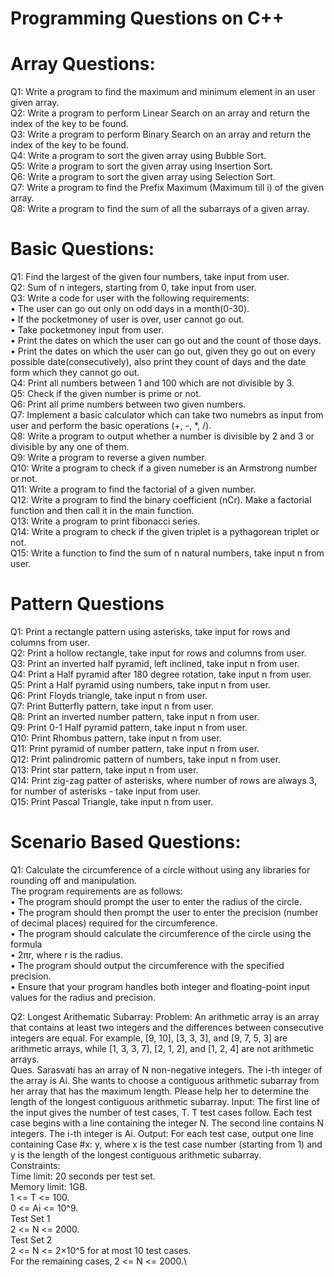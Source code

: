 # Programming Questions on C++

# Array Questions:
Q1: Write a program to find the maximum and minimum element in an user given array.\
Q2: Write a program to perform Linear Search on an array and return the index of the key to be found.\
Q3: Write a program to perform Binary Search on an array and return the index of the key to be found.\
Q4: Write a program to sort the given array using Bubble Sort.\
Q5: Write a program to sort the given array using Insertion Sort.\
Q6: Write a program to sort the given array using Selection Sort.\
Q7: Write a program to find the Prefix Maximum (Maximum till i) of the given array.\
Q8: Write a program to find the sum of all the subarrays of a given array.

# Basic Questions:
Q1: Find the largest of the given four numbers, take input from user.\
Q2: Sum of n integers, starting from 0, take input from user.\
Q3: Write a code for user with the following requirements:\
•	The user can go out only on odd days in a month(0-30).\
•	If the pocketmoney of user is over, user cannot go out.\
•	Take pocketmoney input from user.\
•	Print the dates on which the user can go out and the count of those days.\
•	Print the dates on which the user can go out, given they go out on every possible date(consecutively), also print they count of days and the date form which they cannot go out.\
Q4: Print all numbers between 1 and 100 which are not divisible by 3.\
Q5: Check if the given number is prime or not.\
Q6: Print all prime numbers between two given numbers.\
Q7: Implement a basic calculator which can take two numebrs as input from user and perform the basic operations (+, -, *, /).\
Q8: Write a program to output whether a number is divisible by 2 and 3 or divisible by any one of them.\
Q9: Write a program to reverse a given number.\
Q10: Write a program to check if a given numeber is an Armstrong number or not.\
Q11: Write a program to find the factorial of a given number.\
Q12: Write a program to find the binary coefficient (nCr). Make a factorial function and then call it in the main function.\
Q13: Write a program to print fibonacci series.\
Q14: Write a program to check if the given triplet is a pythagorean triplet or not.\
Q15: Write a function to find the sum of n natural numbers, take input n from user.

# Pattern Questions
Q1: Print a rectangle pattern using asterisks, take input for rows and columns from user.\
Q2: Print a hollow rectangle, take input for rows and columns from user.\
Q3: Print an inverted half pyramid, left inclined, take input n from user.\
Q4: Print a Half pyramid after 180 degree rotation, take input n from user.\
Q5: Print a Half pyramid using numbers, take input n from user.\
Q6: Print Floyds triangle, take input n from user.\
Q7: Print Butterfly pattern, take input n from user.\
Q8: Print an inverted number pattern, take input n from user.\
Q9: Print 0-1 Half pyramid pattern, take input n from user.\
Q10: Print Rhombus pattern, take input n from user.\
Q11: Print pyramid of number pattern, take input n from user.\
Q12: Print palindromic pattern of numbers, take input n from user.\
Q13: Print star pattern, take input n from user.\
Q14: Print zig-zag patter of asterisks, where number of rows are always 3, for number of asterisks - take input from user.\
Q15: Print Pascal Triangle, take input n from user.

# Scenario Based Questions:
Q1: Calculate the circumference of a circle without using any libraries for rounding off and manipulation.\
The program requirements are as follows:\
•	The program should prompt the user to enter the radius of the circle.\
•	The program should then prompt the user to enter the precision (number of decimal places) required for the circumference.\
•	The program should calculate the circumference of the circle using the formula \
•	2πr, where  r is the radius.\
•	The program should output the circumference with the specified precision.\
•	Ensure that your program handles both integer and floating-point input values for the radius and precision.

Q2: Longest Arithematic Subarray:
Problem: An arithmetic array is an array that contains at least two integers and the differences between consecutive integers are equal. For example, [9, 10], [3, 3, 3], and [9, 7, 5, 3] are arithmetic arrays, while [1, 3, 3, 7], [2, 1, 2], and [1, 2, 4] are not arithmetic arrays.\
Ques. Sarasvati has an array of N non-negative integers. The i-th integer of the array is Ai. She wants to choose a contiguous arithmetic subarray from her array that has the maximum length. Please help her to determine the length of the longest contiguous arithmetic subarray. 
Input: The first line of the input gives the number of test cases, T. T test cases follow. Each test case begins with a line containing the integer N. The second line contains N integers. The i-th integer is Ai.
Output: For each test case, output one line containing Case #x: y, where x is the test case number (starting from 1) and y is the length of the longest contiguous arithmetic subarray.\
Constraints:\
Time limit: 20 seconds per test set.\
Memory limit: 1GB.\
1 <= T <= 100.\
0 <= Ai <= 10^9.\
Test Set 1\
2 <= N <= 2000.\
Test Set 2\
2 <= N <= 2×10^5 for at most 10 test cases.\
For the remaining cases, 2 <= N <= 2000.\
	
